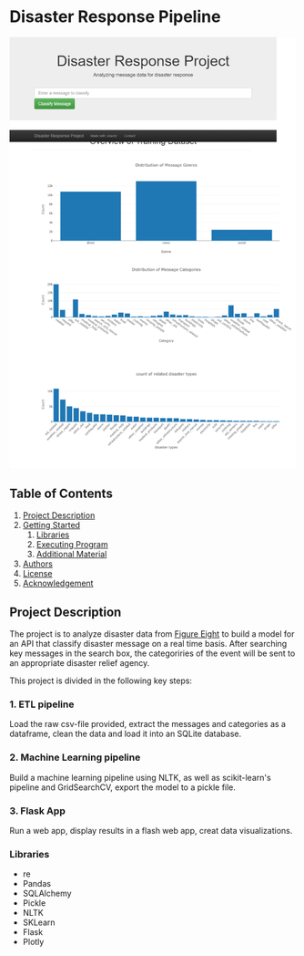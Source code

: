 # Disaster Response Pipeline
![Intro Pic](screenshots/main_page.png)

## Table of Contents
1. [Project Description](#description)
2. [Getting Started](#getting_started)
	1. [Libraries](#Libraries)
	2. [Executing Program](#execution)
	3. [Additional Material](#material)
3. [Authors](#authors)
4. [License](#license)
5. [Acknowledgement](#acknowledgement)


## Project Description
The project is to analyze disaster data from [Figure Eight](https://www.figure-eight.com/) to build a model for an API that classify disaster message on a real time basis. After searching key messages in the search box, the categoriries of the event will be sent to an appropriate disaster relief agency. 

This project is divided in the following key steps: 

### 1. ETL pipeline
Load the raw csv-file provided, extract the messages and categories as a dataframe, clean the data and load it into an SQLite database.
### 2. Machine Learning pipeline
Build a machine learning pipeline using NLTK, as well as scikit-learn's pipeline and GridSearchCV, export the model to a pickle file.
### 3. Flask App
Run a web app, display results in a flash web app, creat data visualizations.

### Libraries 
- re
- Pandas
- SQLAlchemy
- Pickle
- NLTK
- SKLearn
- Flask
- Plotly



